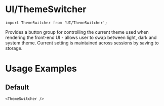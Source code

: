 # UI/ThemeSwitcher

```tsx
import ThemeSwitcher from 'UI/ThemeSwitcher';
```

Provides a button group for controlling the current theme used when rendering the front-end UI - allows user to swap between light, dark and system theme. 
Current setting is maintained across sessions by saving to storage.

# Usage Examples

## Default

```tsx
<ThemeSwitcher />
```